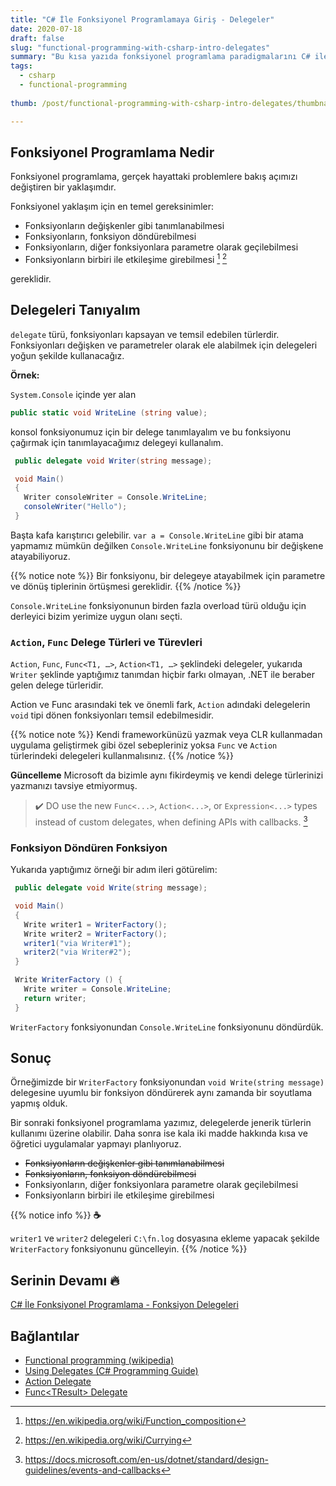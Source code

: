 ```yaml
---
title: "C# İle Fonksiyonel Programlamaya Giriş - Delegeler"
date: 2020-07-18
draft: false
slug: "functional-programming-with-csharp-intro-delegates"
summary: "Bu kısa yazıda fonksiyonel programlama paradigmalarını C# ile uygulayabilmek için `delegate` türlerini tanıyıp kullanacağız"
tags:
  - csharp
  - functional-programming
  
thumb: /post/functional-programming-with-csharp-intro-delegates/thumbnail.png

---
```


## Fonksiyonel Programlama Nedir

Fonksiyonel programlama, gerçek hayattaki problemlere bakış açımızı değiştiren
bir yaklaşımdır.

Fonksiyonel yaklaşım için en temel gereksinimler:

- Fonksiyonların değişkenler gibi tanımlanabilmesi
- Fonksiyonların, fonksiyon döndürebilmesi
- Fonksiyonların, diğer fonksiyonlara parametre olarak geçilebilmesi
- Fonksiyonların birbiri ile etkileşime girebilmesi [^composing] [^currying]

gereklidir.

## Delegeleri Tanıyalım

`delegate` türü, fonksiyonları kapsayan ve temsil edebilen türlerdir.
Fonksiyonları değişken ve parametreler olarak ele alabilmek için delegeleri yoğun
şekilde kullanacağız.

**Örnek:**

`System.Console` içinde yer alan 

```csharp
public static void WriteLine (string value);
``` 

konsol fonksiyonumuz için bir delege
tanımlayalım ve bu fonksiyonu çağırmak için tanımlayacağımız delegeyi kullanalım.

```csharp
 public delegate void Writer(string message);

 void Main()
 {
   Writer consoleWriter = Console.WriteLine;
   consoleWriter("Hello");
 }
```

Başta kafa karıştırıcı gelebilir. `var a = Console.WriteLine` gibi bir atama
yapmamız mümkün değilken `Console.WriteLine` fonksiyonunu bir değişkene
atayabiliyoruz.

{{% notice note %}}
Bir fonksiyonu, bir delegeye atayabilmek için parametre ve dönüş tiplerinin
örtüşmesi gereklidir.
{{% /notice %}}

`Console.WriteLine` fonksiyonunun birden fazla overload türü olduğu için
derleyici bizim yerimize uygun olanı seçti.

### `Action`, `Func` Delege Türleri ve Türevleri

`Action`, `Func`, `Func<T1, …>`, `Action<T1, …>` şeklindeki delegeler,
yukarıda `Writer` şeklinde yaptığımız tanımdan hiçbir farkı olmayan, .NET ile
beraber gelen delege türleridir.

Action ve Func arasındaki tek ve önemli fark, `Action` adındaki delegelerin
`void` tipi dönen fonksiyonları temsil edebilmesidir.

{{% notice note %}}
Kendi frameworkünüzü yazmak veya CLR kullanmadan uygulama geliştirmek gibi özel
sebepleriniz yoksa `Func` ve `Action` türlerindeki delegeleri kullanmalısınız.
{{% /notice %}}

**Güncelleme**
Microsoft da bizimle aynı fikirdeymiş ve kendi delege türlerinizi yazmanızı
tavsiye etmiyormuş.

> ✔️ DO use the new `Func<...>`, `Action<...>`, or `Expression<...>` types
> instead of custom delegates, when defining APIs with callbacks.
> [^do-not-use-custom-delegates]

### Fonksiyon Döndüren Fonksiyon

Yukarıda yaptığımız örneği bir adım ileri götürelim:

```csharp
 public delegate void Write(string message);

 void Main()
 {
   Write writer1 = WriterFactory();
   Write writer2 = WriterFactory();
   writer1("via Writer#1");
   writer2("via Writer#2");
 }

 Write WriterFactory () {
   Write writer = Console.WriteLine;
   return writer;
 }
```

`WriterFactory` fonksiyonundan `Console.WriteLine` fonksiyonunu döndürdük.

## Sonuç

Örneğimizde bir `WriterFactory` fonksiyonundan `void Write(string message)`
delegesine uyumlu bir fonksiyon döndürerek aynı zamanda bir soyutlama yapmış
olduk.

Bir sonraki fonksiyonel programlama yazımız, delegelerde jenerik türlerin
kullanımı üzerine olabilir. Daha sonra ise kala iki madde hakkında kısa ve
öğretici uygulamalar yapmayı planlıyoruz.

- ~~Fonksiyonların değişkenler gibi tanımlanabilmesi~~
- ~~Fonksiyonların, fonksiyon döndürebilmesi~~
- Fonksiyonların, diğer fonksiyonlara parametre olarak geçilebilmesi
- Fonksiyonların birbiri ile etkileşime girebilmesi

{{% notice info %}}
**☕**

`writer1` ve `writer2` delegeleri  `C:\fn.log` dosyasına ekleme yapacak şekilde
`WriterFactory` fonksiyonunu güncelleyin.
{{% /notice %}}

## Serinin Devamı 🔥

[C# İle Fonksiyonel Programlama - Fonksiyon Delegeleri](/post/functional-programming-with-csharp-function-delegates/)


## Bağlantılar

- [Functional programming (wikipedia)](https://en.wikipedia.org/wiki/Functional_programming)
- [Using Delegates (C# Programming Guide)
](https://docs.microsoft.com/en-us/dotnet/csharp/programming-guide/delegates/using-delegates)
- [Action Delegate](https://docs.microsoft.com/en-us/dotnet/api/system.action)
- [Func\<TResult> Delegate](https://docs.microsoft.com/en-us/dotnet/api/system.func-1)

[^composing]: https://en.wikipedia.org/wiki/Function_composition
[^currying]: https://en.wikipedia.org/wiki/Currying
[^do-not-use-custom-delegates]: https://docs.microsoft.com/en-us/dotnet/standard/design-guidelines/events-and-callbacks